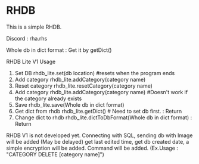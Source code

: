 # RHDB

This is a simple RHDB.

Discord : rha.rhs

Whole db in dict format : Get it by getDict()

RHDB Lite V1 Usage
1. Set DB
   rhdb_lite.set(db location) #resets when the program ends
2. Add category 
   rhdb_lite.addCategory(category name)
3. Reset category 
   rhdb_lite.resetCategory(category name)
4. Add category
   rhdb_lite.addCategory(category name) #Doesn't work if the category already exists
5. Save
   rhdb_lite.save(Whole db in dict format)
6. Get dict from rhdb
   rhdb_lite.getDict() # Need to set db first.
   : Return <Dict>
7. Change dict to rhdb 
   rhdb_lite.dictToDbFormat(Whole db in dict format)
   : Return <Str>

RHDB V1 is not developed yet.
Connecting with SQL, sending db with Image will be added (May be delayed)
get last edited time, get db created date, a simple encryption will be added. 
Command will be added. (Ex.Usage : "CATEGORY DELETE [category name]")

